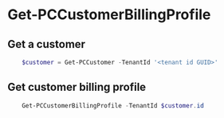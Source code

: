 # Get-PCCustomerBillingProfile #

## Get a customer ##

```powershell
    $customer = Get-PCCustomer -TenantId '<tenant id GUID>'
```

## Get customer billing profile ##

```powershell
    Get-PCCustomerBillingProfile -TenantId $customer.id
```
